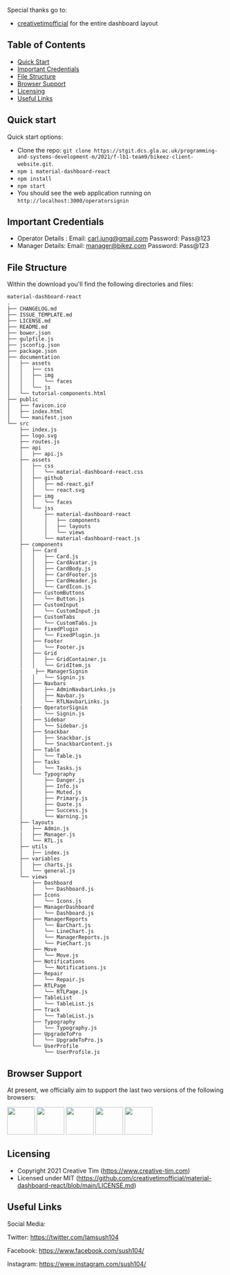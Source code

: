 Special thanks go to:
+ [creativetimofficial](https://github.com/creativetimofficial/material-dashboard-react.git) for the entire dashboard layout

## Table of Contents
* [Quick Start](#quick-start)
* [Important Credentials](#important-credentials)
* [File Structure](#file-structure)
* [Browser Support](#browser-support)
* [Licensing](#licensing)
* [Useful Links](#useful-links)

## Quick start

Quick start options:

- Clone the repo: `git clone https://stgit.dcs.gla.ac.uk/programming-and-systems-development-m/2021/f-lb1-team9/bikeez-client-website.git`.
- `npm i material-dashboard-react`
- `npm install`
- `npm start`
- You should see the web application running on `http://localhost:3000/operatorsignin`
## Important Credentials

- Operator Details : 
    Email:      carl.jung@gmail.com
    Password:   Pass@123
- Manager Details:
    Email:      manager@bikez.com
    Password:   Pass@123
## File Structure

Within the download you'll find the following directories and files:

```
material-dashboard-react
.
├── CHANGELOG.md
├── ISSUE_TEMPLATE.md
├── LICENSE.md
├── README.md
├── bower.json
├── gulpfile.js
├── jsconfig.json
├── package.json
├── documentation
│   ├── assets
│   │   ├── css
│   │   ├── img
│   │   │   └── faces
│   │   └── js
│   └── tutorial-components.html
├── public
│   ├── favicon.ico
│   ├── index.html
│   └── manifest.json
└── src
    ├── index.js
    ├── logo.svg
    ├── routes.js
    ├── api
    │   ├── api.js
    ├── assets
    │   ├── css
    │   │   └── material-dashboard-react.css
    │   ├── github
    │   │   ├── md-react.gif
    │   │   └── react.svg
    │   ├── img
    │   │   └── faces
    │   └── jss
    │       ├── material-dashboard-react
    │       │   ├── components
    │       │   ├── layouts
    │       │   └── views
    │       └── material-dashboard-react.js
    ├── components
    │   ├── Card
    │   │   ├── Card.js
    │   │   ├── CardAvatar.js
    │   │   ├── CardBody.js
    │   │   ├── CardFooter.js
    │   │   ├── CardHeader.js
    │   │   └── CardIcon.js
    │   ├── CustomButtons
    │   │   └── Button.js
    │   ├── CustomInput
    │   │   └── CustomInput.js
    │   ├── CustomTabs
    │   │   └── CustomTabs.js
    │   ├── FixedPlugin
    │   │   └── FixedPlugin.js
    │   ├── Footer
    │   │   └── Footer.js
    │   ├── Grid
    │   │   ├── GridContainer.js
    │   │   └── GridItem.js
    |    ├── ManagerSignin
    │   │   └── Signin.js   
    │   ├── Navbars
    │   │   ├── AdminNavbarLinks.js
    │   │   ├── Navbar.js
    │   │   └── RTLNavbarLinks.js
    |   ├── OperatorSignin
    │   │   └── Signin.js 
    │   ├── Sidebar
    │   │   └── Sidebar.js
    │   ├── Snackbar
    │   │   ├── Snackbar.js
    │   │   └── SnackbarContent.js
    │   ├── Table
    │   │   └── Table.js
    │   ├── Tasks
    │   │   └── Tasks.js
    │   └── Typography
    │       ├── Danger.js
    │       ├── Info.js
    │       ├── Muted.js
    │       ├── Primary.js
    │       ├── Quote.js
    │       ├── Success.js
    │       └── Warning.js
    ├── layouts
    │   ├── Admin.js
    |   ├── Manager.js
    │   └── RTL.js
    ├── utils
    │   ├── index.js
    ├── variables
    │   ├── charts.js
    │   └── general.js
    └── views
        ├── Dashboard
        │   └── Dashboard.js
        ├── Icons
        │   └── Icons.js
        ├── ManagerDashboard
        │   └── Dashboard.js
        ├── ManagerReports
        │   └── BarChart.js
        │   └── LineChart.js
        │   └── ManagerReports.js
        │   └── PieChart.js
        ├── Move
        │   └── Move.js
        ├── Notifications
        │   └── Notifications.js
        ├── Repair
        │   └── Repair.js
        ├── RTLPage
        │   └── RTLPage.js
        ├── TableList
        │   └── TableList.js
        ├── Track
        │   └── TableList.js
        ├── Typography
        │   └── Typography.js
        ├── UpgradeToPro
        │   └── UpgradeToPro.js
        └── UserProfile
            └── UserProfile.js
```

## Browser Support

At present, we officially aim to support the last two versions of the following browsers:

<img src="src/assets/github/chrome.png" width="64" height="64"> <img src="src/assets/github/firefox.png" width="64" height="64"> <img src="src/assets/github/edge.png" width="64" height="64"> <img src="src/assets/github/safari.png" width="64" height="64"> <img src="src/assets/github/opera.png" width="64" height="64">

## Licensing

- Copyright 2021 Creative Tim (https://www.creative-tim.com)
- Licensed under MIT (https://github.com/creativetimofficial/material-dashboard-react/blob/main/LICENSE.md)

## Useful Links
Social Media:

Twitter: <https://twitter.com/Iamsush104>

Facebook: <https://www.facebook.com/sush104/>

Instagram: <https://www.instagram.com/sush104/>
